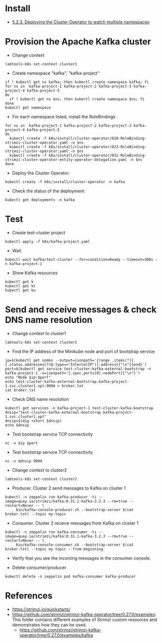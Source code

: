 # Install
   * [5.2.3. Deploying the Cluster Operator to watch multiple namespaces](https://strimzi.io/docs/operators/latest/deploying.html#deploying-cluster-operator-to-watch-multiple-namespaces-str)

# Provision the Apache Kafka cluster
   * Change context
```shell
labtools-k8s set-context cluster1
```
   * Create namespace "kafka", "kafka-project"
```shell
if ! kubectl get ns kafka; then kubectl create namespace kafka; fi
for ns in  kafka-project-1 kafka-project-2 kafka-project-3 kafka-project-4 kafka-project-5
do 
  if ! kubectl get ns $ns; then kubectl create namespace $ns; fi
done
kubectl get namespace
```
   * For each namespace listed, install the RoleBindings
```shell
for ns in  kafka-project-1 kafka-project-2 kafka-project-3 kafka-project-4 kafka-project-5
do 
  kubectl create -f k8s/install/cluster-operator/020-RoleBinding-strimzi-cluster-operator.yaml -n $ns
  kubectl create -f k8s/install/cluster-operator/023-RoleBinding-strimzi-cluster-operator.yaml -n $ns
  kubectl create -f k8s/install/cluster-operator/031-RoleBinding-strimzi-cluster-operator-entity-operator-delegation.yaml -n $ns
done
```

   * Deploy the Cluster Operator:
```shell
kubectl create -f k8s/install/cluster-operator -n kafka
```

   * Check the status of the deployment:
```shell
kubectl get deployments -n kafka
```







# Test
   * Create test-cluster project
```shell
kubectl apply -f k8s/kafka-project.yaml
```
 
   * Wait
```shell
kubectl wait kafka/test-cluster --for=condition=Ready --timeout=300s -n kafka-project-1
```

   * Show Kafka resources
```shell
kubectl get k
kubectl get kt
kubectl get ku
```


# Send and receive messages & check DNS name resolution
   * Change context to cluster1
```shell
labtools-k8s set-context cluster1
```

   * Find the IP address of the Minikube node and port of bootstrap service
```shell
ip=$(kubectl get nodes --output=jsonpath='{range .items[*]}{.status.addresses[?(@.type=="InternalIP")].address}{"\n"}{end}')
port=$(kubectl get service test-cluster-kafka-external-bootstrap -n kafka-project-1 -o=jsonpath='{.spec.ports[0].nodePort}{"\n"}')
echo "Node $ip:$port"
echo test-cluster-kafka-external-bootstrap.kafka-project-1.svc.cluster1.xpt:9094 > broker.txt
cat broker.txt
```

   * Check DNS name resolution
```shell
kubectl get services -n kafka-project-1 test-cluster-kafka-bootstrap
dnsip="test-cluster-kafka-external-bootstrap.kafka-project-1.svc.cluster1.xpt"
dnsip=$(dig +short $dnsip)
echo $dnsip
```

   * Test bootstrap service TCP connectivity
```shell
nc -v $ip $port
```

   * Test bootstrap service TCP connectivity
```shell
nc -v $dnsip 9094 
```

   * Change context to cluster2
```shell
labtools-k8s set-context cluster2
```

   * Producer. Cluster 2 send messages to Kafka on cluster 1
```shell
kubectl -n zeppelin run kafka-producer -ti --image=quay.io/strimzi/kafka:0.31.1-kafka-3.2.3 --rm=true --restart=Never -- \
     bin/kafka-console-producer.sh --bootstrap-server $(cat broker.txt) --topic my-topic
```    

   * Consumer. Cluster 2 receive messages from Kafka on cluster 1
```shell
kubectl -n zeppelin run kafka-consumer -ti --image=quay.io/strimzi/kafka:0.31.1-kafka-3.2.3 --rm=true --restart=Never -- \
     bin/kafka-console-consumer.sh --bootstrap-server $(cat broker.txt) --topic my-topic --from-beginning
```

   * Verify that you see the incoming messages in the consumer console.

   * Delete consumer/producer
```shell
kubectl delete -n zeppelin pod kafka-consumer kafka-producer
```

# References
   * https://strimzi.io/quickstarts/
   * https://github.com/strimzi/strimzi-kafka-operator/tree/0.27.0/examples: This folder contains different examples of Strimzi custom resources and demonstrates how they can be used.
      * https://github.com/strimzi/strimzi-kafka-operator/tree/0.27.0/examples/kafka
    
